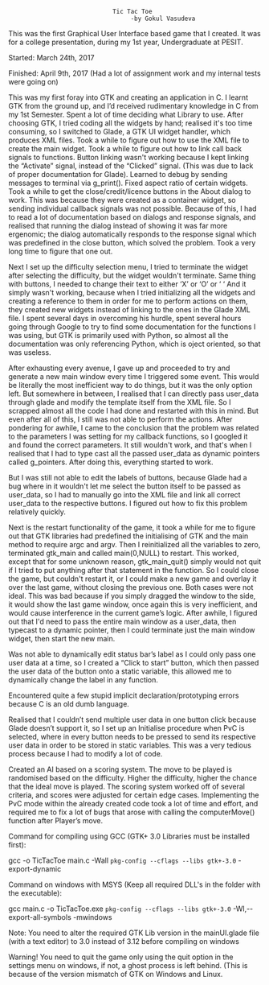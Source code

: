                              ﻿   Tic Tac Toe
                                      -by Gokul Vasudeva


This was the first Graphical User Interface based game that I created.
It was for a college presentation, during my 1st year, Undergraduate at PESIT.

Started: March 24th, 2017

Finished: April 9th, 2017  (Had a lot of assignment work and my internal tests were going on)


This was my first foray into GTK and creating an application in C.
I learnt GTK from the ground up, and I’d received rudimentary knowledge in C from my 1st Semester.
Spent a lot of time deciding what Library to use.
After choosing GTK, I tried coding all the widgets by hand; realised it's
too time consuming, so I switched to Glade, a GTK UI widget handler, which produces XML files.
Took a while to figure out how to use the XML file to create the
main widget.
Took a while to figure out how to link call back signals to functions.
Button linking wasn't working because I kept linking the “Activate” signal, instead of the
“Clicked” signal. (This was due to lack of proper documentation for Glade).
Learned to debug by sending messages to terminal via g_print().
Fixed aspect ratio of certain widgets.
Took a while to get the close/credit/licence buttons in the About dialog to work.
This was because they were created as a container widget, so sending individual
callback signals was not possible. Because of this, I had to read a lot of
documentation based on dialogs and response signals, and realised that
running the dialog instead of showing it was far more ergenomic;
the dialog automatically responds to the response signal which was predefined in the close button,
which solved the problem. Took a very long time to figure that one out.


Next I set up the difficulty selection menu, I tried to terminate the
widget after selecting the difficulty, but the widget wouldn't terminate.
Same thing with buttons, I needed to change their text to either ‘X’ or ‘O’ or ‘ ‘
And it simply wasn't working, because when I tried initializing all the widgets
and creating a reference to them in order for me to perform actions on them, 
they created new widgets instead of linking to the ones in the Glade XML file.
I spent several days in overcoming his hurdle, spent several hours going through 
Google to try to find some documentation for the functions I was using, but GTK
is primarily used with Python, so almost all the documentation was only referencing Python,
which is oject oriented, so that was useless.


After exhausting every avenue, I gave up and proceeded to try and generate
a new main window every time I triggered some event. This would be literally the
most inefficient way to do things, but it was the only option left.
But somewhere in between, I realised that I can directly pass user_data through
glade and modify the template itself from the XML file.
So I scrapped almost all the code I had done and restarted with this in mind.
But even after all of this, I still was not able to perform the actions.
After pondering for awhile, I came to the conclusion that the problem was
related to the parameters I was setting for my callback functions, so I googled
it and found the correct parameters. It still wouldn't work, and that's when I
realised that I had to type cast all the passed user_data as dynamic pointers
called g_pointers. After doing this, everything started to work.


But I was still not able to edit the labels of buttons, because Glade had a bug
where in it wouldn't let me select the button itself to be passed as user_data,
so I had to manually go into the XML file and link all correct user_data to the
respective buttons. I figured out how to fix this problem relatively quickly.


Next is the restart functionality of the game, it took a while for me to figure
out that GTK libraries had predefined the initialising of GTK and the main method
to require argc and argv. Then I reinitialized all the variables to zero, terminated
gtk_main and called main(0,NULL) to restart. This worked, except that for some
unknown reason, gtk_main_quit() simply would not quit if I tried to put anything after that
statement in the function. So I could close the game, but couldn't restart it,
or I could make a new game and overlay it over the last game, without closing the previous one.
Both cases were not ideal.
This was bad because if you simply dragged the window to the side, it would show
the last game window, once again this is very inefficient, and would cause
interference in the current game’s logic. After awhile, I figured out that I'd need
to pass the entire main window as a user_data, then typecast to a dynamic pointer,
then I could terminate just the main window widget, then start the new main.


Was not able to dynamically edit status bar’s label as I could only pass one user data at a time,
so I created a “Click to start” button, which then passed the user data of the button onto a static variable,
this allowed me to dynamically change the label in any function.


Encountered quite a few stupid implicit declaration/prototyping errors because C is an old dumb language.


Realised that I couldn’t send multiple user data in one button click because Glade doesn’t support it,
so I set up an Initialise procedure when PvC is selected,
where in every button needs to be pressed to send its respective user data in order to be stored in static variables.
This was a very tedious process because I had to modify a lot of code.


Created an AI based on a scoring system. The move to be played is randomised based on the 
difficulty. Higher the difficulty, higher the chance that the ideal move is played. 
The scoring system worked off of several criteria, and scores were adjusted for certain edge cases.
Implementing the PvC mode within the already created code took a lot of time and effort,
and required me to fix a lot of bugs that arose with calling the computerMove() function after Player’s move.


Command for compiling using GCC (GTK+ 3.0 Libraries must be installed first):

gcc -o TicTacToe main.c -Wall `pkg-config --cflags --libs gtk+-3.0` -export-dynamic

Command on windows with MSYS (Keep all required DLL's in the folder with the executable):

gcc main.c -o TicTacToe.exe `pkg-config --cflags --libs gtk+-3.0` -Wl,--export-all-symbols -mwindows

Note: You need to alter the required GTK Lib version in the mainUI.glade file (with a text editor) to 3.0 instead of
3.12 before compiling on windows

Warning! You need to quit the game only using the quit option in the settings menu on windows, if not, a ghost process
is left behind. (This is because of the version mismatch of GTK on Windows and Linux.

